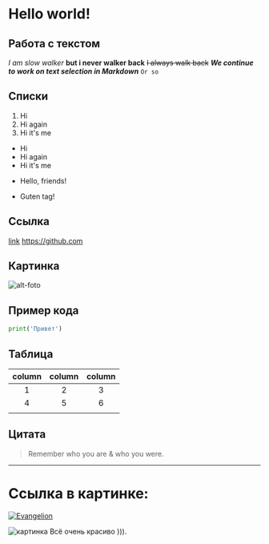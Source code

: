 # Hello world!

## Работа с текстом

_I am slow walker_
**but i never walker back**
~~I always walk back~~
_**We continue to work on text selection in Markdown**_
`Or so`

## Списки

1. Hi
2. Hi again
3. Hi it's me

- Hi
- Hi again
- Hi it's me

* Hello, friends!

- Guten tag!

## Ссылка

[link](https://www.google.com)
<https://github.com>

## Картинка

![alt-foto](https://cybersport.metaratings.ru/storage/images/ae/34/ae3485265fec14436535f65ba0b5c08a.jpg)

## Пример кода

```python
print('Привет')
```

## Таблица

| column | column | column |
| :----: | :----: | :----: |
|   1    |   2    |   3    |
|   4    |   5    |   6    |
|        |        |        |

## Цитата

> Remember who you are & who you were.

---

# Ссылка в картинке:

[![Evangelion](https://avatars.mds.yandex.net/get-kinopoisk-post-img/2268018/5bba4a9abb774a00adffbf6feac27f1f/1920x1080)](https://www.youtube.com/watch?v=KvMY1uzSC1E&ab_channel=Netflix)

![картинка](cyberpunk.jpg)
Всё очень красиво ))).
